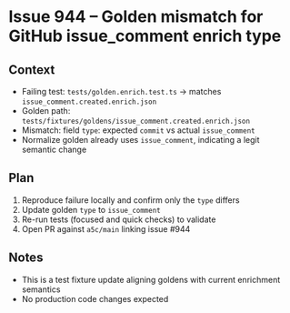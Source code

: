 # Issue 944 – Golden mismatch for GitHub issue_comment enrich type

## Context

- Failing test: `tests/golden.enrich.test.ts` → matches `issue_comment.created.enrich.json`
- Golden path: `tests/fixtures/goldens/issue_comment.created.enrich.json`
- Mismatch: field `type`: expected `commit` vs actual `issue_comment`
- Normalize golden already uses `issue_comment`, indicating a legit semantic change

## Plan

1. Reproduce failure locally and confirm only the `type` differs
2. Update golden `type` to `issue_comment`
3. Re-run tests (focused and quick checks) to validate
4. Open PR against `a5c/main` linking issue #944

## Notes

- This is a test fixture update aligning goldens with current enrichment semantics
- No production code changes expected
